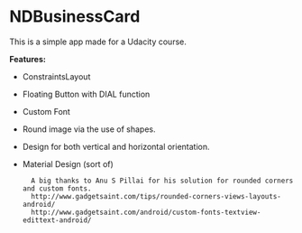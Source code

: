 # NDBusinessCard
This is a simple app made for a Udacity course.

**Features:**
* ConstraintsLayout
* Floating Button with DIAL function
* Custom Font
* Round image via the use of shapes.
* Design for both vertical and horizontal orientation.
* Material Design (sort of)

        A big thanks to Anu S Pillai for his solution for rounded corners and custom fonts.
        http://www.gadgetsaint.com/tips/rounded-corners-views-layouts-android/
        http://www.gadgetsaint.com/android/custom-fonts-textview-edittext-android/

